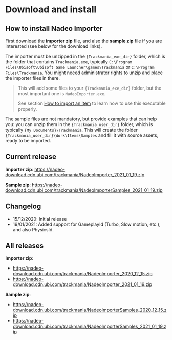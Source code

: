 # Download and install

## How to install Nadeo Importer

First download the **importer zip** file, and also the **sample zip** file if you are interested (see below for the download links).

The importer must be unzipped in the `{Trackmania_exe_dir}` folder, which is the folder that contains `Trackmania.exe`, typically `C:\Program Files\Ubisoft\Ubisoft Game Launcher\games\Trackmania` or `C:\Program Files\Trackmania`.
You might neeed administrator rights to unzip and place the importer files in there.

> This will add some files to your `{Trackmania_exe_dir}` folder, but the most important one is `NadeoImporter.exe`.
> 
> See section [How to import an item] to learn how to use this executable properly.

The sample files are not mandatory, but provide examples that can help you: you can unzip them in the `{Trackmania_user_dir}` folder, which is typically `{My Documents}\Trackmania`.
This will create the folder `{Trackmania_user_dir}\Work\Items\Samples` and fill it with source assets, ready to be imported.


## Current release

**Importer zip**: <https://nadeo-download.cdn.ubi.com/trackmania/NadeoImporter_2021_01_19.zip>

**Sample zip**: <https://nadeo-download.cdn.ubi.com/trackmania/NadeoImporterSamples_2021_01_19.zip>


## Changelog

- 15/12/2020: Initial release
- 19/01/2021: Added support for GameplayId (Turbo, Slow motion, etc.), and also PhysicsId.


## All releases

**Importer zip**:

- <https://nadeo-download.cdn.ubi.com/trackmania/NadeoImporter_2020_12_15.zip>
- <https://nadeo-download.cdn.ubi.com/trackmania/NadeoImporter_2021_01_19.zip>

**Sample zip**:

- <https://nadeo-download.cdn.ubi.com/trackmania/NadeoImporterSamples_2020_12_15.zip>
- <https://nadeo-download.cdn.ubi.com/trackmania/NadeoImporterSamples_2021_01_19.zip>


[How to import an item]: ../02-how-to-import-an-item/
